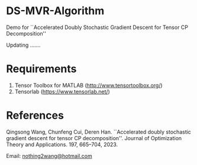 # DS-MVR-Algorithm
Demo for ``Accelerated Doubly Stochastic Gradient Descent for Tensor CP Decomposition''

Updating .......

# Requirements
1. Tensor Toolbox for MATLAB (http://www.tensortoolbox.org/)
2. Tensorlab (https://www.tensorlab.net/)


# References

Qingsong Wang, Chunfeng Cui, Deren Han. ``Accelerated doubly stochastic gradient descent for tensor CP
decomposition''. Journal of Optimization Theory and Applications. 197, 665–704, 2023.


Email: nothing2wang@hotmail.com
